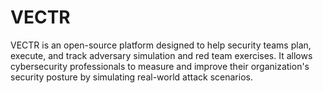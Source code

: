 # VECTR
VECTR is an open-source platform designed to help security teams plan, execute, and track adversary simulation and red team exercises. It allows cybersecurity professionals to measure and improve their organization's security posture by simulating real-world attack scenarios.
